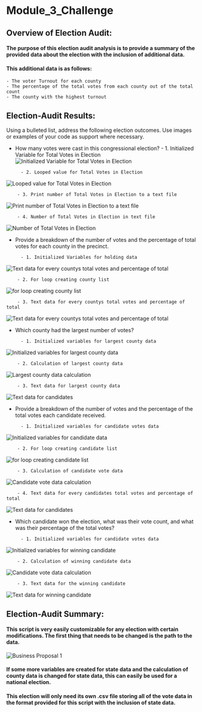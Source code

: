 # Module_3_Challenge

## Overview of Election Audit: 

#### The purpose of this election audit analysis is to provide a summary of the provided data about the election with the inclusion of additional data.  
#### This additional data is as follows:
    - The voter Turnout for each county
    - The percentage of the total votes from each county out of the total count
    - The county with the highest turnout



## Election-Audit Results: 
Using a bulleted list, address the following election outcomes. Use images or examples of your code as support where necessary.


- How many votes were cast in this congressional election?
        - 1. Initialized Variable for Total Votes in Election
![Initialized Variable for Total Votes in Election](Resources/election_challenge_ttlvotes_init.png)

        - 2. Looped value for Total Votes in Election
![Looped value for Total Votes in Election](Resources/election_challenge_reader_loop.png)

        - 3. Print number of Total Votes in Election to a text file
![Print number of Total Votes in Election to a text file](Resources/election_challenge_ttlvotes_write_to_file.png)

        - 4. Number of Total Votes in Election in text file
![Number of Total Votes in Election](Resources/election_challenge_ttlvotes_write.png)

- Provide a breakdown of the number of votes and the percentage of total votes for each county in the precinct.

        - 1. Initialized Variables for holding data
![Text data for every countys total votes and percentage of total](Resources/election_challenge_county_votes_init.png)

        - 2. For loop creating county list
![for loop creating county list](Resources/election_challenge_reader_loop.png)

        - 3. Text data for every countys total votes and percentage of total
![Text data for every countys total votes and percentage of total](Resources/election_challenge_county_votes_write.png)

- Which county had the largest number of votes?

        - 1. Initialized variables for largest county data
![Initialized variables for largest county data](Resources/election_challenge_largest_init.png)

        - 2. Calculation of largest county data
![Largest county data calculation](Resources/election_challenge_largest_calc.png)

        - 3. Text data for largest county data
![Text data for candidates](Resources/election_challenge_largest_write.png)


- Provide a breakdown of the number of votes and the percentage of the total votes each candidate received.

        - 1. Initialized variables for candidate votes data
![Initialized variables for candidate data](Resources/election_challenge_cand_votes_init.png)

        - 2. For loop creating candidate list
![for loop creating candidate list](Resources/election_challenge_reader_loop.png)

        - 3. Calculation of candidate vote data
![Candidate vote data calculation](Resources/election_challenge_cand_votes_calc.png)

        - 4. Text data for every candidates total votes and percentage of total
![Text data for candidates](Resources/election_challenge_cand_votes_write.png)

- Which candidate won the election, what was their vote count, and what was their percentage of the total votes?

        - 1. Initialized variables for candidate votes data
![Initialized variables for winning candidate](Resources/election_challenge_win_init.png)

        - 2. Calculation of winning candidate data
![Candidate vote data calculation](Resources/election_challenge_win_calc.png)

        - 3. Text data for the winning candidate
![Text data for winning candidate](Resources/election_challenge_win_write.png)



## Election-Audit Summary: 

#### This script is very easily customizable for any election with certain modifications.  The first thing that needs to be changed is the path to the data.
![Business Proposal 1](Resources/election_challenge_bus_prop1.png)
#### If some more variables are created for state data and the calculation of county data is changed for state data, this can easily be used for a national election.
#### This election will only need its own .csv file storing all of the vote data in the format provided for this script with the inclusion of state data.
